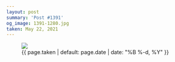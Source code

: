 ```yaml
---
layout: post
summary: 'Post #1391'
og_image: 1391-1280.jpg
taken: May 22, 2021
---
```


<figure class="post">
<img sizes="(min-width: 700px) 50vw, calc(100vw - 2rem)" src="{{ site.assets_url }}/1391-640.jpg" srcset="{{ site.assets_url }}/1391-320.jpg 320w, {{ site.assets_url }}/1391-640.jpg 640w, {{ site.assets_url }}/1391-960.jpg 960w, {{ site.assets_url }}/1391-1280.jpg 1280w"/>
<figcaption>
<time>{{ page.taken | default: page.date | date: "%B %-d, %Y" }}</time>
</figcaption>
</figure>
